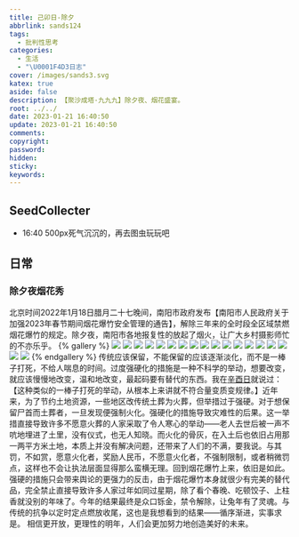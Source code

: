 ```yaml
---
title: 己卯日-除夕
abbrlink: sands124
tags:
  - 批判性思考
categories:
  - 生活
  - "\U0001F4D3日志"
cover: /images/sands3.svg
katex: true
aside: false
description: 【聚沙成塔·九九九】除夕夜、烟花盛宴。
root: ../../
date: 2023-01-21 16:40:50
update: 2023-01-21 16:40:50
comments:
copyright:
password:
hidden:
sticky:
keywords:
---
```


## SeedCollecter
- 16:40 500px死气沉沉的，再去图虫玩玩吧


## 日常
### 除夕夜烟花秀
北京时间2022年1月18日腊月二十七晚间，南阳市政府发布【南阳市人民政府关于加强2023年春节期间烟花爆竹安全管理的通告】，解除三年来的全时段全区域禁燃烟花爆竹的规定。除夕夜，南阳市各地报复性的放起了烟火，让广大乡村摄影师忙的不亦乐乎。
{% gallery %}
<img src="https://img.500px.me/photo/dff7efb584b12a50d685e413b053d3302/885b40c00d7c49ec8c1c8f70f715f76b.jpg!p2"  referrerPolicy="no-referrer" />
<img src="https://img.500px.me/photo/dff7efb584b12a50d685e413b053d3302/442f7dcbe4634719a226ff1dd70173fe.jpg!p2"  referrerPolicy="no-referrer" />
<img src="https://img.500px.me/photo/dff7efb584b12a50d685e413b053d3302/77d1b3dc83a34c18b9dcd30379d53713.jpg!p2"  referrerPolicy="no-referrer" />
<img src="https://img.500px.me/photo/dff7efb584b12a50d685e413b053d3302/4a223625a4f64763adedd46530fd8f33.jpg!p2"  referrerPolicy="no-referrer" />
<img src="https://img.500px.me/photo/dff7efb584b12a50d685e413b053d3302/f8d03f11f8714249933c19cd08b12dcb.jpg!p2"  referrerPolicy="no-referrer" />
<img src="https://img.500px.me/photo/dff7efb584b12a50d685e413b053d3302/ee8ff5f5eac94d71a3facc7d6478feb7.jpg!p2"  referrerPolicy="no-referrer" />
<img src="https://img.500px.me/photo/dff7efb584b12a50d685e413b053d3302/fff6f7caf0924e9fb43f4218c554033e.jpg!p2"  referrerPolicy="no-referrer" />
<img src="https://img.500px.me/photo/dff7efb584b12a50d685e413b053d3302/6047c10a04b248338d23231860ad0995.jpg!p2"  referrerPolicy="no-referrer" />
<img src="https://img.500px.me/photo/dff7efb584b12a50d685e413b053d3302/0881343de10149feae6aa119710a943b.jpg!p2"  referrerPolicy="no-referrer" />
<img src="https://img.500px.me/photo/dff7efb584b12a50d685e413b053d3302/b4fd5e8a07e74351aeabe8977efc2c94.jpg!p2"  referrerPolicy="no-referrer" />
<img src="https://img.500px.me/photo/dff7efb584b12a50d685e413b053d3302/c801d697a1b34a4ab7fa0b4d5c152594.jpg!p2"  referrerPolicy="no-referrer" />
<img src="https://img.500px.me/photo/dff7efb584b12a50d685e413b053d3302/8b180367b0f6404ca932a7c6f403c4bf.jpg!p2"  referrerPolicy="no-referrer" />
<img src="https://img.500px.me/photo/dff7efb584b12a50d685e413b053d3302/7b0f775fe4b34b45be2277cc5c2a637c.jpg!p2"  referrerPolicy="no-referrer" />
<img src="https://img.500px.me/photo/dff7efb584b12a50d685e413b053d3302/aefb786f83114bf39a90a5032bb84ff0.jpg!p2"  referrerPolicy="no-referrer" />
<img src="https://img.500px.me/photo/dff7efb584b12a50d685e413b053d3302/f5a4e058578146f884b4d891c88b82bd.jpg!p2"  referrerPolicy="no-referrer" />
<img src="https://img.500px.me/photo/dff7efb584b12a50d685e413b053d3302/ae9e9bb5da94462290513beae23dc9dc.jpg!p2"  referrerPolicy="no-referrer" />
<img src="https://img.500px.me/photo/dff7efb584b12a50d685e413b053d3302/8185deeeaeb144dba7e0f23e0d59bdfb.jpg!p2"  referrerPolicy="no-referrer" />
<img src="https://img.500px.me/photo/dff7efb584b12a50d685e413b053d3302/8648bd5491724eeebbcf72cbbd805369.jpg!p2"  referrerPolicy="no-referrer" />
{% endgallery %}
传统应该保留，不能保留的应该逐渐淡化，而不是一棒子打死，不给人喘息的时间。过度强硬化的措施是一种不科学的举动，想要改变，就应该慢慢地改变，温和地改变，最起码要有替代的东西。我在[辛酉日](/2023/sands106)就说过：【这种类似的一棒子打死的举动，从根本上来讲就不符合量变质变规律。】近年来，为了节约土地资源，一些地区改传统土葬为火葬，但举措过于强硬。对于想保留尸首而土葬者，一旦发现便强制火化。强硬化的措施导致灾难性的后果。这一举措直接导致许多不愿意火葬的人家采取了令人寒心的举动——老人去世后被一声不吭地埋进了土里，没有仪式，也无人知晓。而火化的骨灰，在入土后也依旧占用那一两平方米土地，本质上并没有解决问题，还带来了人们的不满，要我说。与其罚，不如赏，愿意火化者，奖励人民币，不愿意火化者，不强制限制，或者稍微罚点，这样也不会让执法层面显得那么蛮横无理。回到烟花爆竹上来，依旧是如此。强硬的措施只会带来舆论的更强力的反击，由于烟花爆竹本身就很少有完美的替代品，完全禁止直接导致许多人家过年如同过星期，除了看个春晚、吃顿饺子、上柱香就没别的年味了。今年的结果最终是众口铄金，禁令解除，让兔年有了灵魂。与传统的抗争以定时定点燃放收尾，这也是我想看到的结果——循序渐进，实事求是。
相信更开放，更理性的明年，人们会更加努力地创造美好的未来。

